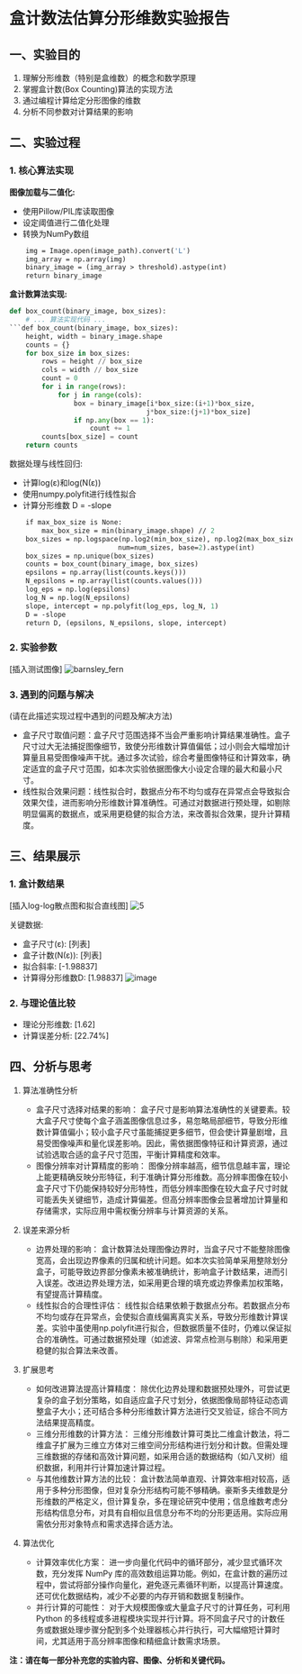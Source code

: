 # 盒计数法估算分形维数实验报告

## 一、实验目的

1. 理解分形维数（特别是盒维数）的概念和数学原理
2. 掌握盒计数(Box Counting)算法的实现方法
3. 通过编程计算给定分形图像的维数
4. 分析不同参数对计算结果的影响

## 二、实验过程

### 1. 核心算法实现

**图像加载与二值化:**
- 使用Pillow/PIL库读取图像
- 设定阈值进行二值化处理
- 转换为NumPy数组
```def load_and_binarize_image(image_path, threshold=128):
    img = Image.open(image_path).convert('L') 
    img_array = np.array(img)
    binary_image = (img_array > threshold).astype(int)
    return binary_image
```

**盒计数算法实现:**

```python
def box_count(binary_image, box_sizes):
    # ... 算法实现代码 ...
```def box_count(binary_image, box_sizes):
    height, width = binary_image.shape
    counts = {}
    for box_size in box_sizes:
        rows = height // box_size
        cols = width // box_size
        count = 0
        for i in range(rows):
            for j in range(cols):
                box = binary_image[i*box_size:(i+1)*box_size,
                                  j*box_size:(j+1)*box_size]
                if np.any(box == 1):
                    count += 1
        counts[box_size] = count
    return counts
```
数据处理与线性回归:

- 计算log(ε)和log(N(ε))
- 使用numpy.polyfit进行线性拟合
- 计算分形维数 D = -slope

```def calculate_fractal_dimension(binary_image, min_box_size=1, max_box_size=None, num_sizes=10):
    if max_box_size is None:
        max_box_size = min(binary_image.shape) // 2
    box_sizes = np.logspace(np.log2(min_box_size), np.log2(max_box_size),
                           num=num_sizes, base=2).astype(int)
    box_sizes = np.unique(box_sizes) 
    counts = box_count(binary_image, box_sizes)
    epsilons = np.array(list(counts.keys()))
    N_epsilons = np.array(list(counts.values()))
    log_eps = np.log(epsilons)
    log_N = np.log(N_epsilons)
    slope, intercept = np.polyfit(log_eps, log_N, 1)
    D = -slope
    return D, (epsilons, N_epsilons, slope, intercept)
```

### 2. 实验参数
[插入测试图像]
![barnsley_fern](https://github.com/user-attachments/assets/23496345-6d0d-4387-9e38-c2071dfd1c52)


### 3. 遇到的问题与解决
(请在此描述实现过程中遇到的问题及解决方法)
- 盒子尺寸取值问题：盒子尺寸范围选择不当会严重影响计算结果准确性。盒子尺寸过大无法捕捉图像细节，致使分形维数计算值偏低；过小则会大幅增加计算量且易受图像噪声干扰。通过多次试验，综合考量图像特征和计算效率，确定适宜的盒子尺寸范围，如本次实验依据图像大小设定合理的最大和最小尺寸。
- 线性拟合效果问题：线性拟合时，数据点分布不均匀或存在异常点会导致拟合效果欠佳，进而影响分形维数计算准确性。可通过对数据进行预处理，如剔除明显偏离的数据点，或采用更稳健的拟合方法，来改善拟合效果，提升计算精度。

## 三、结果展示
### 1. 盒计数结果
[插入log-log散点图和拟合直线图]
![5](https://github.com/user-attachments/assets/4f564294-d4d9-4c81-9bc0-a74f06ebc4ab)


关键数据:

- 盒子尺寸(ε): [列表]
- 盒子计数(N(ε)): [列表]
- 拟合斜率: [-1.98837]
- 计算得分形维数D: [1.98837]
![image](https://github.com/user-attachments/assets/0e96776b-5b05-4ecd-a5b9-664d7db13ae7)

### 2. 与理论值比较
- 理论分形维数: [1.62]
- 计算误差分析: [22.74%]
## 四、分析与思考
1. 算法准确性分析
   
   - 盒子尺寸选择对结果的影响： 盒子尺寸是影响算法准确性的关键要素。较大盒子尺寸使每个盒子涵盖图像信息过多，易忽略局部细节，导致分形维数计算值偏小；较小盒子尺寸虽能捕捉更多细节，但会使计算量剧增，且易受图像噪声和量化误差影响。因此，需依据图像特征和计算资源，通过试验选取合适的盒子尺寸范围，平衡计算精度和效率。
   - 图像分辨率对计算精度的影响： 图像分辨率越高，细节信息越丰富，理论上能更精确反映分形特征，利于准确计算分形维数。高分辨率图像在较小盒子尺寸下仍能保持较好分形特性，而低分辨率图像在较大盒子尺寸时就可能丢失关键细节，造成计算偏差。但高分辨率图像会显著增加计算量和存储需求，实际应用中需权衡分辨率与计算资源的关系。
2. 误差来源分析
   
   - 边界处理的影响： 盒计数算法处理图像边界时，当盒子尺寸不能整除图像宽高，会出现边界像素的归属和统计问题。如本次实验简单采用整除划分盒子，可能导致边界部分像素未被准确统计，影响盒子计数结果，进而引入误差。改进边界处理方法，如采用更合理的填充或边界像素加权策略，有望提高计算精度。
   - 线性拟合的合理性评估： 线性拟合结果依赖于数据点分布。若数据点分布不均匀或存在异常点，会使拟合直线偏离真实关系，导致分形维数计算误差。实验中虽使用np.polyfit进行拟合，但数据质量不佳时，仍难以保证拟合的准确性。可通过数据预处理（如滤波、异常点检测与剔除）和采用更稳健的拟合算法来改善。
3. 扩展思考
   
   - 如何改进算法提高计算精度： 除优化边界处理和数据预处理外，可尝试更复杂的盒子划分策略，如自适应盒子尺寸划分，依据图像局部特征动态调整盒子大小；还可结合多种分形维数计算方法进行交叉验证，综合不同方法结果提高精度。
   - 三维分形维数的计算方法： 三维分形维数计算可类比二维盒计数法，将二维盒子扩展为三维立方体对三维空间分形结构进行划分和计数。但需处理三维数据的存储和高效计算问题，如采用合适的数据结构（如八叉树）组织数据，利用并行计算加速计算过程。
   - 与其他维数计算方法的比较： 盒计数法简单直观、计算效率相对较高，适用于多种分形图像，但对复杂分形结构可能不够精确。豪斯多夫维数是分形维数的严格定义，但计算复杂，多在理论研究中使用；信息维数考虑分形结构信息分布，对具有自相似且信息分布不均的分形更适用。实际应用需依分形对象特点和需求选择合适方法。
4. 算法优化
   
   - 计算效率优化方案： 进一步向量化代码中的循环部分，减少显式循环次数，充分发挥 NumPy 库的高效数组运算功能。例如，在盒计数的遍历过程中，尝试将部分操作向量化，避免逐元素循环判断，以提高计算速度。还可优化数据结构，减少不必要的内存开销和数据复制操作。
   - 并行计算的可能性： 对于大规模图像或大量盒子尺寸的计算任务，可利用 Python 的多线程或多进程模块实现并行计算。将不同盒子尺寸的计数任务或数据处理步骤分配到多个处理器核心并行执行，可大幅缩短计算时间，尤其适用于高分辨率图像和精细盒计数需求场景。

**注：请在每一部分补充您的实验内容、图像、分析和关键代码。**
